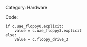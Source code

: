 Category: Hardware

Code:

    if c.uae_floppy0.explicit:
        value = c.uae_floppy3.explicit
    else:
        value = c.floppy_drive_3